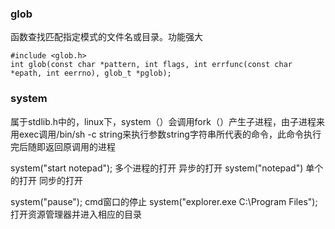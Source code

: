 ### glob  
函数查找匹配指定模式的文件名或目录。功能强大
```
#include <glob.h>
int glob(const char *pattern, int flags, int errfunc(const char *epath, int eerrno), glob_t *pglob);
```


### system
属于stdlib.h中的，linux下，system（）会调用fork（）产生子进程，由子进程来用exec调用/bin/sh -c string来执行参数string字符串所代表的命令，此命令执行完后随即返回原调用的进程



system("start notepad");   多个进程的打开       异步的打开
system("notepad") 单个的打开 同步的打开

system("pause");      cmd窗口的停止
system("explorer.exe  C:\\Program Files"); 打开资源管理器并进入相应的目录
